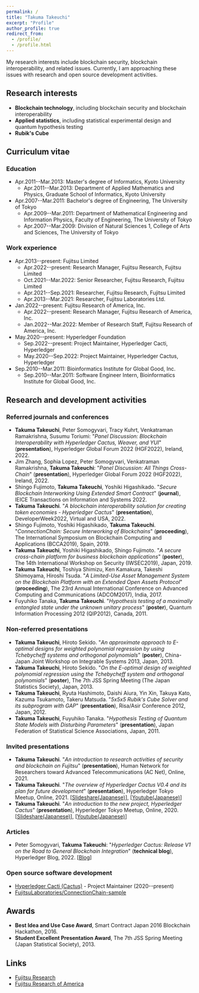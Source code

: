 ```yaml
---
permalink: /
title: "Takuma Takeuchi"
excerpt: "Profile"
author_profile: true
redirect_from: 
  - /profile/
  - /profile.html
---
```


My research interests include blockchain security, blockchain interoperability, and related issues.  Currently, I am approaching these issues with research and open source development activities.

## Research interests

- **Blockchain technology**, including blockchain security and blockchain interoperability
- **Applied statistics**, including statistical experimental design and quantum hypothesis testing
- **Rubik's Cube**

## Curriculum vitae

### Education

- Apr.2011--Mar.2013: Master's degree of Informatics, Kyoto University
  - Apr.2011--Mar.2013: Department of Applied Mathematics and Physics, Graduate School of Informatics, Kyoto University
- Apr.2007--Mar.2011: Bachelor's degree of Engineering, The University of Tokyo
  - Apr.2009--Mar.2011: Department of Mathematical Engineering and Information Physics, Faculty of Engineering, The University of Tokyo
  - Apr.2007--Mar.2009: Division of Natural Sciences 1, College of Arts and Sciences, The University of Tokyo

### Work experience

- Apr.2013--present: Fujitsu Limited
  - Apr.2022--present: Research Manager, Fujitsu Research, Fujitsu Limited
  - Oct.2021--Mar.2022: Senior Researcher, Fujitsu Research, Fujitsu Limited
  - Apr.2021--Sep.2021: Researcher, Fujitsu Research, Fujitsu Limited
  - Apr.2013--Mar.2021: Researcher, Fujitsu Laboratories Ltd.
- Jan.2022--present: Fujitsu Research of America, Inc.
  - Apr.2022--present: Research Manager, Fujitsu Research of America, Inc.
  - Jan.2022--Mar.2022: Member of Research Staff, Fujitsu Research of America, Inc.
- May.2020--present: Hyperledger Foundation
  - Sep.2022--present: Project Maintainer, Hyperledger Cacti, Hyperledger
  - May.2020--Sep.2022: Project Maintainer, Hyperledger Cactus, Hyperledger
- Sep.2010--Mar.2011: Bioinformatics Institute for Global Good, Inc.
  - Sep.2010--Mar.2011: Software Engineer Intern, Bioinformatics Institute for Global Good, Inc.

## Research and development activities

### Referred journals and conferences

- **Takuma Takeuchi**, Peter Somogyvari, Tracy Kuhrt, Venkatraman Ramakrishna, Susumu Toriumi: "*Panel Discussion: Blockchain Interoperability with Hyperledger Cactus, Weaver, and YUI*" (**presentation**), Hyperledger Global Forum 2022 (HGF2022), Ireland, 2022.
- Jim Zhang, Sophia Lopez, Peter Somogyvari, Venkatraman Ramakrishna, **Takuma Takeuchi**: "*Panel Discussion: All Things Cross-Chain*" (**presentation**), Hyperledger Global Forum 2022 (HGF2022), Ireland, 2022.
- Shingo Fujimoto, **Takuma Takeuchi**, Yoshiki Higashikado. "*Secure Blockchain Interworking Using Extended Smart Contract*" (**journal**), IEICE Transactions on Information and Systems 2022.
- **Takuma Takeuchi**. "*A blockchain interoperability solution for creating token economies - Hyperledger Cactus*" (**presentation**), DeveloperWeek2022, Virtual and USA, 2022.
- Shingo Fujimoto, Yoshiki Higashikado, **Takuma Takeuchi**. "*ConnectionChain: Secure Interworking of Blockchains*" (**proceeding**), The International Symposium on Blockchain Computing and Applications (BCCA2019), Spain, 2019.
- **Takuma Takeuchi**, Yoshiki Higashikado, Shingo Fujimoto. "*A secure cross-chain platform for business blockchain applications*" (**poster**), The 14th International Workshop on Security (IWSEC2019), Japan, 2019.
- **Takuma Takeuchi**, Toshiya Shimizu, Ken Kamakura, Takeshi Shimoyama, Hiroshi Tsuda. "*A Limited-Use Asset Management System on the Blockchain Platform with an Extended Open Assets Protocol*" (**proceeding**), The 23rd Annual International Conference on Advanced Computing and Communications (ADCOM2017), India, 2017.
- Fuyuhiko Tanaka, **Takuma Takeuchi**. "*Hypothesis testing of a maximally entangled state under the unknown unitary process*" (**poster**), Quantum Information Processing 2012 (QIP2012), Canada, 2011.

### Non-referred presentations

- **Takuma Takeuchi**, Hiroto Sekido. "*An approximate approach to E-optimal designs for weighted polynomial regression by using Tchebycheff systems and orthogonal polynomials*" (**poster**), China-Japan Joint Workshop on Integrable Systems 2013, Japan, 2013.
- **Takuma Takeuchi**, Hiroto Sekido. "*On the E-optimal design of weighted polynomial regression using the Tchebycheff system and orthogonal polynomials*" (**poster**), The 7th JSS Spring Meeting (The Japan Statistics Society), Japan, 2013.
- **Takuma Takeuchi**, Ryuta Hashimoto, Daishi Aiura, Yin Xin, Takuya Kato, Kazuma Tsukamoto, Takeru Matsuda. "*5x5x5 Rubik's Cube Solver and its subprogram with GAP*" (**presentation**), Risa/Asir Conference 2012, Japan, 2012.
- **Takuma Takeuchi**, Fuyuhiko Tanaka. "*Hypothesis Testing of Quantum State Models with Disturbing Parameters*" (**presentation**), Japan Federation of Statistical Science Associations, Japan, 2011.

### Invited presentations

- **Takuma Takeuchi**. "*An introduction to research activities of security and blockchain on Fujitsu*" (**presentation**), Human Network for Researchers toward Advanced Telecommunications (AC Net), Online, 2021.
- **Takuma Takeuchi**. "*The overview of Hyperledger Cactus V0.4 and its plan for future development*" (**presentation**), Hyperledger Tokyo Meetup, Online, 2021. [[Slideshare(Japanese)](https://www.slideshare.net/Hyperledger_Tokyo/hyperledger-cactus-v04)], [[Youtube(Japanese)](https://www.youtube.com/watch?v=LKUdWoxz_lQ)]
- **Takuma Takeuchi**. "*An introduction to the new project, Hyperledger Cactus*" (**presentation**), Hyperledger Tokyo Meetup, Online, 2020. [[Slideshare(Japanese)](https://www.slideshare.net/Hyperledger_Tokyo/hyperledger-cactus)], [[Youtube(Japanese)](https://www.youtube.com/watch?v=UU_RVbiOFJs)]

### Articles

- Peter Somogyvari, **Takuma Takeuchi**: "*Hyperledger Cactus: Release V1 on the Road to General Blockchain Integration*" (**technical blog**), Hyperledger Blog, 2022. [[Blog](https://www.hyperledger.org/blog/2022/03/17/hyperledger-cactus-release-v1-on-the-road-to-general-blockchain-integration)]

### Open source software development

- [Hyperledger Cacti (Cactus)](https://www.hyperledger.org/use/cactus) - Project Maintainer (2020--present)
- [FujitsuLaboratories/ConnectionChain-sample](https://github.com/FujitsuLaboratories/ConnectionChain-sample)

## Awards

- **Best Idea and Use Case Award**, Smart Contract Japan 2016 Blockchain Hackathon, 2016.
- **Student Excellent Presentation Award**, The 7th JSS Spring Meeting (Japan Statistical Society), 2013.

## Links
- [Fujitsu Research](https://www.fujitsu.com/jp/group/labs/en/)
- [Fujitsu Research of America](https://www.fujitsu.com/us/about/businesspolicy/tech/rd/)